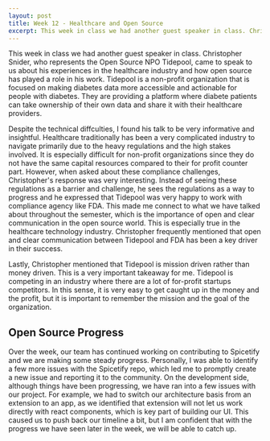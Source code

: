 ```yaml
---
layout: post
title: Week 12 - Healthcare and Open Source
excerpt: This week in class we had another guest speaker in class. Christopher Snider, who represents the Open Source NPO Tidepool, came to speak to us about his experiences in the healthcare industry and how open source has played a role in his work. Tidepool is a non-profit organization that is focused on making diabetes data more accessible and actionable for people with diabetes. They are providing a platform where diabete patients can take ownership of their own data and share it with their healthcare providers.
---
```



This week in class we had another guest speaker in class. Christopher Snider, who represents the Open Source NPO Tidepool, came to speak to us about his experiences in the healthcare industry and how open source has played a role in his work. Tidepool is a non-profit organization that is focused on making diabetes data more accessible and actionable for people with diabetes. They are providing a platform where diabete patients can take ownership of their own data and share it with their healthcare providers.

Despite the technical diffculties, I found his talk to be very informative and insightful. Healthcare traditionally has been a very complicated industry to navigate primarily due to the heavy regulations and the high stakes involved. It is especially difficult for non-profit organizations since they do not have the same capital resources compared to their for profit counter part. However, when asked about these compliance challenges, Christopher's response was very interesting. Instead of seeing these regulations as a barrier and challenge, he sees the regulations as a way to progress and he expressed that Tidepool was very happy to work with compliance agency like FDA. This made me connect to what we have talked about throughout the semester, which is the importance of open and clear communication in the open source world. This is especially true in the healthcare technology industry. Christopher frequently mentioned that open and clear communication between Tidepool and FDA has been a key driver in their success.

Lastly, Christopher mentioned that Tidepool is mission driven rather than money driven. This is a very important takeaway for me. Tidepool is competing in an industry where there are a lot of for-profit startups competitors. In this sense, it is very easy to get caught up in the money and the profit, but it is important to remember the mission and the goal of the organization. 

## Open Source Progress
Over the week, our team has continued working on contributing to Spicetify and we are making some steady progress. Personally, I was able to identify a few more issues with the Spicetify repo, which led me to promptly create a new issue and reporting it to the community. On the development side, although things have been progressing, we have ran into a few issues with our project. For example, we had to switch our architecture basis from an extension to an app, as we identified that extension will not let us work directly with react components, which is key part of building our UI. This caused us to push back our timeline a bit, but I am confident that with the progress we have seen later in the week, we will be able to catch up.








